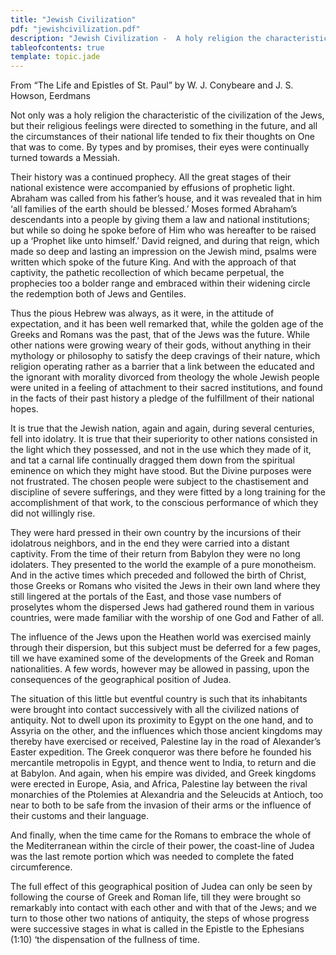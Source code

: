 ```yaml
---
title: "Jewish Civilization"
pdf: "jewishcivilization.pdf"
description: "Jewish Civilization -  A holy religion the characteristic of the civilization of the Jews, and their religious feelings were directed to something in the future. All the circumstances of their national life tended to fix their thoughts on One that was to come."
tableofcontents: true
template: topic.jade
---
```


From “The Life and Epistles of St. Paul” by W. J. Conybeare and J. S.
Howson, Eerdmans

Not only was a holy religion the characteristic of the civilization of
the Jews, but their religious feelings were directed to something in the
future, and all the circumstances of their national life tended to fix
their thoughts on One that was to come. By types and by promises, their
eyes were continually turned towards a Messiah.

Their history was a continued prophecy. All the great stages of their
national existence were accompanied by effusions of prophetic light.
Abraham was called from his father’s house, and it was revealed that in
him ‘all families of the earth should be blessed.’ Moses formed
Abraham’s descendants into a people by giving them a law and national
institutions; but while so doing he spoke before of Him who was
hereafter to be raised up a ‘Prophet like unto himself.’ David reigned,
and during that reign, which made so deep and lasting an impression on
the Jewish mind, psalms were written which spoke of the future King. And
with the approach of that captivity, the pathetic recollection of which
became perpetual, the prophecies too a bolder range and embraced within
their widening circle the redemption both of Jews and Gentiles.

Thus the pious Hebrew was always, as it were, in the attitude of
expectation, and it has been well remarked that, while the golden age of
the Greeks and Romans was the past, that of the Jews was the future.
While other nations were growing weary of their gods, without anything
in their mythology or philosophy to satisfy the deep cravings of their
nature, which religion operating rather as a barrier that a link between
the educated and the ignorant with morality divorced from theology the
whole Jewish people were united in a feeling of attachment to their
sacred institutions, and found in the facts of their past history a
pledge of the fulfillment of their national hopes.

It is true that the Jewish nation, again and again, during several
centuries, fell into idolatry. It is true that their superiority to
other nations consisted in the light which they possessed, and not in
the use which they made of it, and tat a carnal life continually dragged
them down from the spiritual eminence on which they might have stood.
But the Divine purposes were not frustrated. The chosen people were
subject to the chastisement and discipline of severe sufferings, and
they were fitted by a long training for the accomplishment of that work,
to the conscious performance of which they did not willingly rise.

They were hard pressed in their own country by the incursions of their
idolatrous neighbors, and in the end they were carried into a distant
captivity. From the time of their return from Babylon they were no long
idolaters. They presented to the world the example of a pure monotheism.
And in the active times which preceded and followed the birth of Christ,
those Greeks or Romans who visited the Jews in their own land where they
still lingered at the portals of the East, and those vase numbers of
proselytes whom the dispersed Jews had gathered round them in various
countries, were made familiar with the worship of one God and Father of
all.

The influence of the Jews upon the Heathen world was exercised mainly
through their dispersion, but this subject must be deferred for a few
pages, till we have examined some of the developments of the Greek and
Roman nationalities. A few words, however may be allowed in passing,
upon the consequences of the geographical position of Judea.

The situation of this little but eventful country is such that its
inhabitants were brought into contact successively with all the
civilized nations of antiquity. Not to dwell upon its proximity to Egypt
on the one hand, and to Assyria on the other, and the influences which
those ancient kingdoms may thereby have exercised or received, Palestine
lay in the road of Alexander’s Easter expedition. The Greek conqueror
was there before he founded his mercantile metropolis in Egypt, and
thence went to India, to return and die at Babylon. And again, when his
empire was divided, and Greek kingdoms were erected in Europe, Asia, and
Africa, Palestine lay between the rival monarchies of the Ptolemies at
Alexandria and the Seleucids at Antioch, too near to both to be safe
from the invasion of their arms or the influence of their customs and
their language.

And finally, when the time came for the Romans to embrace the whole of
the Mediterranean within the circle of their power, the coast-line of
Judea was the last remote portion which was needed to complete the fated
circumference.

The full effect of this geographical position of Judea can only be seen
by following the course of Greek and Roman life, till they were brought
so remarkably into contact with each other and with that of the Jews;
and we turn to those other two nations of antiquity, the steps of whose
progress were successive stages in what is called in the Epistle to the
Ephesians (1:10) ‘the dispensation of the fullness of time.

